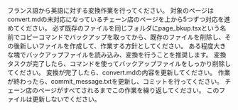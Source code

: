 フランス語から英語に対する変換作業を行ってください。
対象のページはconvert.mdの未対応になっているチェーン店のページを上から5つずつ対応を進めてください。
必ず既存のファイルを同じフォルダにpage_bkup.tsxという名前でコピーコマンドでバックアップを取ってから、既存のファイルを削除し、その後新しいファイルを作成して、作業する方針としてください。
ある程度大きな塊でバックアップファイルを読み込み、変換を行うことを推奨します。
変換タスクが完了したら、コマンドを使ってバックアップファイルをしっかり削除してください。
変換が完了したら、convert.mdの内容を更新してください。
作業が終わったら、commit_message.txtを更新し、コミットを行ってください。
チェーン店のページがすべてされるまでこの作業を繰り返してください。
このファイルは更新しないでください。